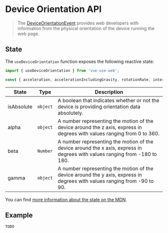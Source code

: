 # Device Orientation API

> The [DeviceOrientationEvent](https://developer.mozilla.org/en-US/docs/Web/API/DeviceOrientationEvent) provides web developers with information from the physical orientation of the device running the web page.

## State

The `useDeviceOrientation` function exposes the following reactive state:

```js
import { useDeviceOrientation } from 'vue-use-web';

const { acceleration, accelerationIncludingGravity, rotationRate, interval } = useDeviceOrientation();
```

| State      | Type     | Description                                                                                                                |
| ---------- | -------- | -------------------------------------------------------------------------------------------------------------------------- |
| isAbsolute | `object` | A boolean that indicates whether or not the device is providing orientation data absolutely.                               |
| alpha      | `object` | A number representing the motion of the device around the z axis, express in degrees with values ranging from 0 to 360.    |
| beta       | `Number` | A number representing the motion of the device around the x axis, express in degrees with values ranging from -180 to 180. |
| gamma      | `object` | A number representing the motion of the device around the y axis, express in degrees with values ranging from -90 to 90.   |

You can find [more information about the state on the MDN](https://developer.mozilla.org/en-US/docs/Web/API/DeviceOrientationEvent#Properties).

## Example

```
TODO
```
